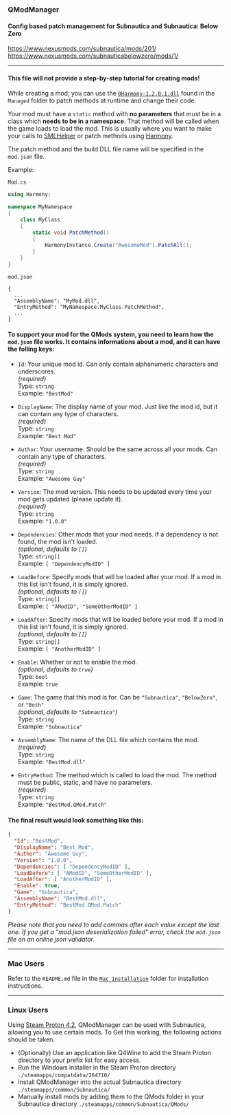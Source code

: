 ### QModManager

#### Config based patch management for Subnautica and Subnautica: Below Zero

https://www.nexusmods.com/subnautica/mods/201/  
https://www.nexusmods.com/subnauticabelowzero/mods/1/

___

#### This file will not provide a step-by-step tutorial for creating mods!

While creating a mod, you can use the [`0Harmony-1.2.0.1.dll`](https://github.com/pardeike/Harmony) found in the `Managed` folder to patch methods at runtime and change their code.

Your mod must have a `static` method with **no parameters** that must be in a class which **needs to be in a namespace**. That method will be called when the game loads to load the mod. This is usually where you want to make your calls to [SMLHelper](https://nexusmods.com/subnautica/mods/113) or patch methods using [Harmony](https://github.com/pardeike/Harmony).

The patch method and the build DLL file name will be specified in the `mod.json` file.

Example:

`Mod.cs`
```cs
using Harmony;

namespace MyNamespace
{
    class MyClass
    {
        static void PatchMethod()
        {
            HarmonyInstance.Create("AwesomeMod").PatchAll();
        }
    }
}
```

`mod.json`
```
{
  ...
  "AssemblyName": "MyMod.dll",
  "EntryMethod": "MyNamespace.MyClass.PatchMethod",
  ...
}
```

#### To support your mod for the QMods system, you need to learn how the `mod.json` file works. It contains informations about a mod, and it can have the folling keys:

- `Id`: Your unique mod id. Can only contain alphanumeric characters and underscores.  
_(required)_  
Type: `string`  
Example: `"BestMod"`

- `DisplayName`: The display name of your mod. Just like the mod id, but it can contain any type of characters.  
_(required)_  
Type: `string`  
Example: `"Best Mod"` 

- `Author`: Your username. Should be the same across all your mods. Can contain any type of characters.  
_(required)_  
Type: `string`  
Example: `"Awesome Guy"`

- `Version`: The mod version. This needs to be updated every time your mod gets updated (please update it).  
_(required)_  
Type: `string`  
Example: `"1.0.0"`

- `Dependencies`: Other mods that your mod needs. If a dependency is not found, the mod isn't loaded.  
_(optional, defaults to `[]`)_  
Type: `string[]`  
Example: `[ "DependencyModID" ]`

- `LoadBefore`: Specify mods that will be loaded after your mod. If a mod in this list isn't found, it is simply ignored.  
_(optional, defaults to `[]`)_  
Type: `string[]`  
Example: `[ "AModID", "SomeOtherModID" ]`

- `LoadAfter`: Specify mods that will be loaded before your mod. If a mod in this list isn't found, it is simply ignored.  
_(optional, defaults to `[]`)_  
Type: `string[]`  
Example: `[ "AnotherModID" ]`

- `Enable`: Whether or not to enable the mod.  
_(optional, defaults to `true`)_  
Type: `bool`  
Example: `true`

- `Game`: The game that this mod is for. Can be `"Subnautica"`, `"BelowZero"`, or `"Both"`  
_(optional, defaults to `"Subnautica"`)_  
Type: `string`  
Example: `"Subnautica"`

- `AssemblyName`: The name of the DLL file which contains the mod.  
_(required)_  
Type: `string`  
Example: `"BestMod.dll"`

- `EntryMethod`: The method which is called to load the mod. The method must be public, static, and have no parameters.  
_(required)_  
Type: `string`  
Example: `"BestMod.QMod.Patch"`

#### The final result would look something like this:

```json
{
  "Id": "BestMod",
  "DisplayName": "Best Mod",
  "Author": "Awesome Guy",
  "Version": "1.0.0",
  "Dependencies": [ "DependencyModID" ],
  "LoadBefore": [ "AModID", "SomeOtherModID" ],
  "LoadAfter": [ "AnotherModID" ],
  "Enable": true,
  "Game": "Subnautica",
  "AssemblyName": "BestMod.dll",
  "EntryMethod": "BestMod.QMod.Patch"
}
```

_Please note that you need to add commas after each value except the last one. If you get a "mod.json deserialization failed" error, check the `mod.json` file on an online json validator._

___

### Mac Users

Refer to the `README.md` file in the [`Mac Installation`](Mac%20Installation) folder for installation instructions.
___

### Linux Users

Using [Steam Proton 4.2](https://www.protondb.com/app/264710), QModManager can be used with Subnautica, allowing you to use certain mods. To Get this working, the following actions should be taken.

- (Optionally) Use an application like Q4Wine to add the Steam Proton directory to your prefix list for easy access.
- Run the Windows installer in the Steam Proton directory `./steamapps/compatdata/264710/`
- Install QModManager into the actual Subnautica directory `./steamapps/common/Subnautica/`
- Manually install mods by adding them to the QMods folder in your Subnautica directory  `./steamapps/common/Subnautica/QMods/`
